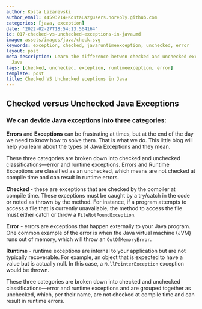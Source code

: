 ```yaml
---
author: Kosta Lazarevski
author_email: 44593214+KostaLaz@users.noreply.github.com
categories: [java, exception]
date: '2022-02-27T18:54:13.564164'
id: 017-checked-vs-unchecked-exceptions-in-java.md
image: assets/images/java/check.svg
keywords: exception, checked, javaruntimeexception, unchecked, error
layout: post
meta-description: Learn the difference betwen checked and unchecked exceptions in
  Java
tags: [checked, unchecked, exception, runtimeexception, error]
template: post
title: Checked VS Unchecked eceptions in Java
---
```










## Checked versus Unchecked Java Exceptions



### We can devide Java exceptions into three categories:



**Errors** and **Exceptions** can be frustrating at times, but at the end of the day we need to know how to solve them. That is what we do. This little blog will help you learn about the types of Java Exceptions and they mean.

These three categories are broken down into checked and unchecked classifications—error and runtime exceptions. Errors and Runtime Exceptions are classified as an unchecked, which means are not checked at compile time and can result in runtime errors.





**Checked** - these are exceptions that are checked by the compiler at compile time. These exceptions must be caught by a try/catch in the code or noted as thrown by the method. For instance, if a program attempts to access a file that is currently unavailable, the method to access the file must either catch or throw a `FileNotFoundException`.



**Error** - errors are exceptions that happen externally to your Java program. One common example of the error is when the Java virtual machine (JVM) runs out of memory, which will throw an `OutOfMemoryError`.



**Runtime** - runtime exceptions are internal to your application but are not typically recoverable. For example, an object that is expected to have a value but is actually null. In this case, a `NullPointerException` exception would be thrown.



These three categories are broken down into checked and unchecked classifications—error and runtime exceptions and are grouped together as unchecked, which, per their name, are not checked at compile time and can result in runtime errors.
